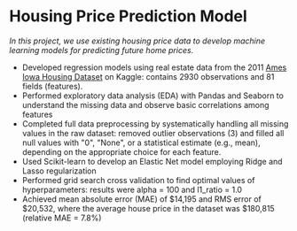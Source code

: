 # Housing Price Prediction Model

_In this project, we use existing housing price data to develop machine learning models for predicting future home prices._

* Developed regression models using real estate data from the 2011 [Ames Iowa Housing Dataset](https://www.kaggle.com/marcopale/housing) on Kaggle: contains 2930 observations and 81 fields (features).
* Performed exploratory data analysis (EDA) with Pandas and Seaborn to understand the missing data and observe basic correlations among features
* Completed full data preprocessing by systematically handling all missing values in the raw dataset: removed outlier observations (3) and filled all null values with "0", "None", or a statistical estimate (e.g., mean), depending on the appropriate choice for each feature.
* Used Scikit-learn to develop an Elastic Net model employing Ridge and Lasso regularization
* Performed grid search cross validation to find optimal values of hyperparameters: results were alpha = 100 and l1_ratio = 1.0
* Achieved mean absolute error (MAE) of $14,195 and RMS error of $20,532, where the average house price in the dataset was $180,815 (relative MAE = 7.8%) 
